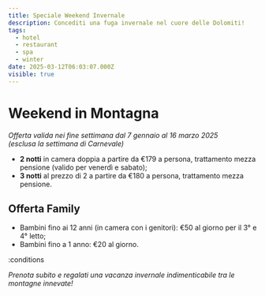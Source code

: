 ```yaml
---
title: Speciale Weekend Invernale
description: Concediti una fuga invernale nel cuore delle Dolomiti!
tags:
  - hotel
  - restaurant
  - spa
  - winter
date: 2025-03-12T06:03:07.000Z
visible: true
---
```


# Weekend in Montagna

*Offerta valida nei fine settimana dal 7 gennaio al 16 marzo 2025\
(esclusa la settimana di Carnevale)*

- **2 notti** in camera doppia a partire da €179 a persona, trattamento mezza pensione (valido per venerdì e sabato);
- **3 notti** al prezzo di 2 a partire da €180 a persona, trattamento mezza pensione.

## Offerta Family

- Bambini fino ai 12 anni (in camera con i genitori): €50 al giorno per il 3° e 4° letto;
- Bambini fino a 1 anno: €20 al giorno.

:conditions

*Prenota subito e regalati una vacanza invernale indimenticabile tra le montagne innevate!*